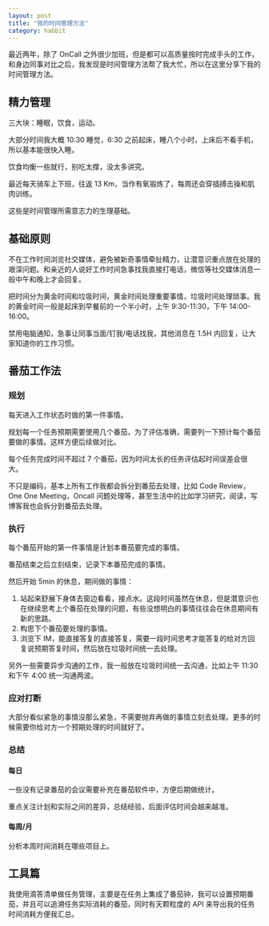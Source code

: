 ```yaml
---
layout: post
title: "我的时间管理方法"
category: habbit
---
```


最近两年，除了 OnCall 之外很少加班，但是都可以高质量按时完成手头的工作，和身边同事对比之后，我发现是时间管理方法帮了我大忙，所以在这里分享下我的时间管理方法。

## 精力管理

三大块：睡眠，饮食，运动。

大部分时间我大概 10:30 睡觉，6:30 之前起床，睡八个小时，上床后不看手机，所以基本能很快入睡。

饮食均衡一些就行，别吃太撑，没太多讲究。

最近每天骑车上下班，往返 13 Km，当作有氧锻炼了，每周还会穿插搏击操和肌肉训练。

这些是时间管理所需意志力的生理基础。

## 基础原则

不在工作时间浏览社交媒体，避免被新奇事情牵扯精力，让潜意识重点放在处理的艰深问题。和亲近的人说好工作时间急事找我直接打电话，微信等社交媒体消息一般中午和晚上才会回复。

把时间分为黄金时间和垃圾时间，黄金时间处理重要事情，垃圾时间处理琐事。我的黄金时间一般是起床到早餐前的一个半小时，上午 9:30-11:30，下午 14:00-16:00。

禁用电脑通知，急事让同事当面/钉我/电话找我，其他消息在 1.5H 内回复，让大家知道你的工作习惯。

## 番茄工作法

### 规划

每天进入工作状态时做的第一件事情。

规划每一个任务预期需要使用几个番茄，为了评估准确，需要列一下预计每个番茄要做的事情。这样方便后续做对比。

每个任务完成时间不超过 7 个番茄，因为时间太长的任务评估起时间误差会很大。

不只是编码，基本上所有工作我都会拆分到番茄去处理，比如 Code Review，One One Meeting，Oncall 问题处理等，甚至生活中的比如学习研究，阅读，写博客我也会拆分到番茄去处理。

### 执行

每个番茄开始的第一件事情是计划本番茄要完成的事情。

番茄结束之后立刻结束，记录下本番茄完成的事情。

然后开始 5min 的休息，期间做的事情：
1. 站起来舒展下身体去窗边看看，接点水。这段时间虽然在休息，但是潜意识也在继续思考上个番茄在处理的问题，有些没想明白的事情往往会在休息期间有新的思路。
2. 构思下个番茄要处理的事情。
3. 浏览下 IM，能直接答复的直接答复，需要一段时间思考才能答复的给对方回复说预期答复时间，然后放在垃圾时间统一去处理。

另外一些需要异步沟通的工作，我一般放在垃圾时间统一去沟通，比如上午 11:30 和下午 4:00 统一沟通两波。

### 应对打断

大部分看似紧急的事情没那么紧急，不需要抛弃再做的事情立刻去处理。更多的时候需要你给对方一个预期处理的时间就好了。

### 总结

#### 每日

一些没有记录番茄的会议需要补充在番茄软件中，方便后期做统计。

重点关注计划和实际之间的差异，总结经验，后面评估时间会越来越准。

#### 每周/月

分析本周时间消耗在哪些项目上。

## 工具篇

我使用滴答清单做任务管理，主要是在任务上集成了番茄钟，我可以设置预期番茄，并且可以追溯任务实际消耗的番茄，同时有天颗粒度的 API 来导出我的任务时间消耗方便我汇总。